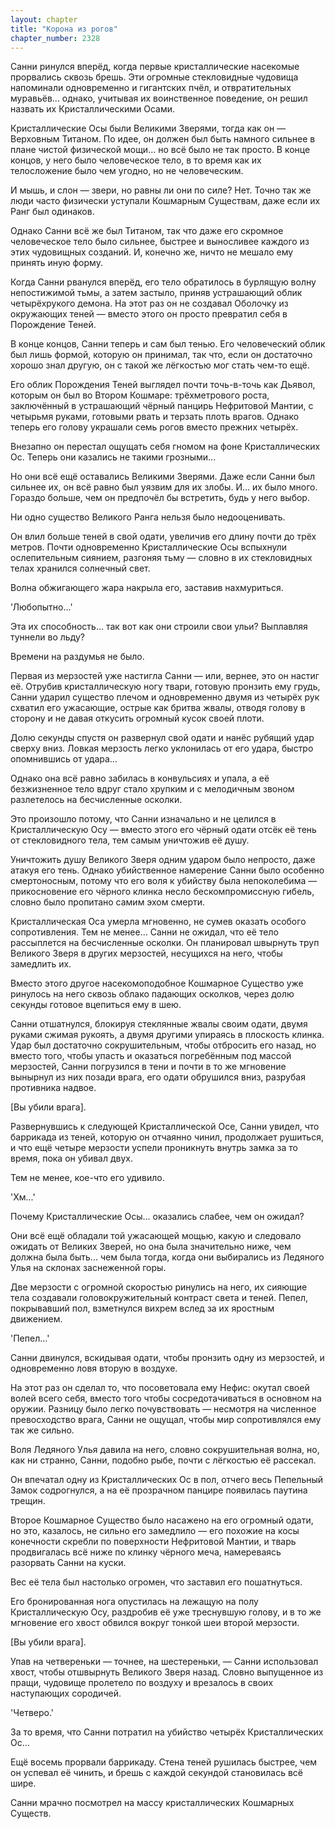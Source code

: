 ```yaml
---
layout: chapter
title: "Корона из рогов"
chapter_number: 2328
---
```




Санни ринулся вперёд, когда первые кристаллические насекомые прорвались сквозь брешь. Эти огромные стекловидные чудовища напоминали одновременно и гигантских пчёл, и отвратительных муравьёв... однако, учитывая их воинственное поведение, он решил назвать их Кристаллическими Осами.

Кристаллические Осы были Великими Зверями, тогда как он — Верховным Титаном. По идее, он должен был быть намного сильнее в плане чистой физической мощи... но всё было не так просто. В конце концов, у него было человеческое тело, в то время как их телосложение было чем угодно, но не человеческим.

И мышь, и слон — звери, но равны ли они по силе? Нет. Точно так же люди часто физически уступали Кошмарным Существам, даже если их Ранг был одинаков.

Однако Санни всё же был Титаном, так что даже его скромное человеческое тело было сильнее, быстрее и выносливее каждого из этих чудовищных созданий. И, конечно же, ничто не мешало ему принять иную форму.

Когда Санни рванулся вперёд, его тело обратилось в бурлящую волну непостижимой тьмы, а затем застыло, приняв устрашающий облик четырёхрукого демона. На этот раз он не создавал Оболочку из окружающих теней — вместо этого он просто превратил себя в Порождение Теней.

В конце концов, Санни теперь и сам был тенью. Его человеческий облик был лишь формой, которую он принимал, так что, если он достаточно хорошо знал другую, он с такой же лёгкостью мог стать чем-то ещё.

Его облик Порождения Теней выглядел почти точь-в-точь как Дьявол, которым он был во Втором Кошмаре: трёхметрового роста, заключённый в устрашающий чёрный панцирь Нефритовой Мантии, с четырьмя руками, готовыми рвать и терзать плоть врагов. Однако теперь его голову украшали семь рогов вместо прежних четырёх.

Внезапно он перестал ощущать себя гномом на фоне Кристаллических Ос. Теперь они казались не такими грозными...

Но они всё ещё оставались Великими Зверями. Даже если Санни был сильнее их, он всё равно был уязвим для их злобы. И... их было много. Гораздо больше, чем он предпочёл бы встретить, будь у него выбор.

Ни одно существо Великого Ранга нельзя было недооценивать.

Он влил больше теней в свой одати, увеличив его длину почти до трёх метров. Почти одновременно Кристаллические Осы вспыхнули ослепительным сиянием, разгоняя тьму — словно в их стекловидных телах хранился солнечный свет.

Волна обжигающего жара накрыла его, заставив нахмуриться.

'Любопытно...'

Эта их способность... так вот как они строили свои ульи? Выплавляя туннели во льду?

Времени на раздумья не было.

Первая из мерзостей уже настигла Санни — или, вернее, это он настиг её. Отрубив кристаллическую ногу твари, готовую пронзить ему грудь, Санни ударил существо плечом и одновременно двумя из четырёх рук схватил его ужасающие, острые как бритва жвалы, отводя голову в сторону и не давая откусить огромный кусок своей плоти.

Долю секунды спустя он развернул свой одати и нанёс рубящий удар сверху вниз. Ловкая мерзость легко уклонилась от его удара, быстро опомнившись от удара…

Однако она всё равно забилась в конвульсиях и упала, а её безжизненное тело вдруг стало хрупким и с мелодичным звоном разлетелось на бесчисленные осколки.

Это произошло потому, что Санни изначально и не целился в Кристаллическую Осу — вместо этого его чёрный одати отсёк её тень от стекловидного тела, тем самым уничтожив её душу.

Уничтожить душу Великого Зверя одним ударом было непросто, даже атакуя его тень. Однако убийственное намерение Санни было особенно смертоносным, потому что его воля к убийству была непоколебима — прикосновение его чёрного клинка несло бескомпромиссную гибель, словно было пропитано самим эхом смерти.

Кристаллическая Оса умерла мгновенно, не сумев оказать особого сопротивления. Тем не менее... Санни не ожидал, что её тело рассыплется на бесчисленные осколки. Он планировал швырнуть труп Великого Зверя в других мерзостей, несущихся на него, чтобы замедлить их.

Вместо этого другое насекомоподобное Кошмарное Существо уже ринулось на него сквозь облако падающих осколков, через долю секунды готовое вцепиться ему в шею.

Санни отшатнулся, блокируя стеклянные жвалы своим одати, двумя руками сжимая рукоять, а двумя другими упираясь в плоскость клинка. Удар был достаточно сокрушительным, чтобы отбросить его назад, но вместо того, чтобы упасть и оказаться погребённым под массой мерзостей, Санни погрузился в тени и почти в то же мгновение вынырнул из них позади врага, его одати обрушился вниз, разрубая противника надвое.

[Вы убили врага].

Развернувшись к следующей Кристаллической Осе, Санни увидел, что баррикада из теней, которую он отчаянно чинил, продолжает рушиться, и что ещё четыре мерзости успели проникнуть внутрь замка за то время, пока он убивал двух.

Тем не менее, кое-что его удивило.

'Хм...'

Почему Кристаллические Осы... оказались слабее, чем он ожидал?

Они всё ещё обладали той ужасающей мощью, какую и следовало ожидать от Великих Зверей, но она была значительно ниже, чем должна была быть... чем была тогда, когда они выбирались из Ледяного Улья на склонах заснеженной горы.

Две мерзости с огромной скоростью ринулись на него, их сияющие тела создавали головокружительный контраст света и теней. Пепел, покрывавший пол, взметнулся вихрем вслед за их яростным движением.

'Пепел...'

Санни двинулся, вскидывая одати, чтобы пронзить одну из мерзостей, и одновременно ловя вторую в воздухе.

На этот раз он сделал то, что посоветовала ему Нефис: окутал своей волей всего себя, вместо того чтобы сосредотачиваться в основном на оружии. Разницу было легко почувствовать — несмотря на численное превосходство врага, Санни не ощущал, чтобы мир сопротивлялся ему так же сильно.

Воля Ледяного Улья давила на него, словно сокрушительная волна, но, как ни странно, Санни, подобно рыбе, почти с лёгкостью её рассекал.

Он впечатал одну из Кристаллических Ос в пол, отчего весь Пепельный Замок содрогнулся, а на её прозрачном панцире появилась паутина трещин.

Второе Кошмарное Существо было насажено на его огромный одати, но это, казалось, не сильно его замедлило — его похожие на косы конечности скребли по поверхности Нефритовой Мантии, и тварь продвигалась всё ниже по клинку чёрного меча, намереваясь разорвать Санни на куски.

Вес её тела был настолько огромен, что заставил его пошатнуться.

Его бронированная нога опустилась на лежащую на полу Кристаллическую Осу, раздробив её уже треснувшую голову, и в то же мгновение его хвост обвился вокруг тонкой шеи второй мерзости.

[Вы убили врага].

Упав на четвереньки — точнее, на шестереньки, — Санни использовал хвост, чтобы отшвырнуть Великого Зверя назад. Словно выпущенное из пращи, чудовище пролетело по воздуху и врезалось в своих наступающих сородичей.

'Четверо.'

За то время, что Санни потратил на убийство четырёх Кристаллических Ос...

Ещё восемь прорвали баррикаду. Стена теней рушилась быстрее, чем он успевал её чинить, и брешь с каждой секундой становилась всё шире.

Санни мрачно посмотрел на массу кристаллических Кошмарных Существ.

